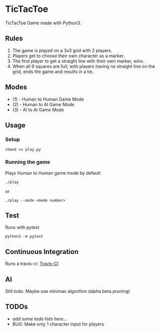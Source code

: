 # TicTacToe
TicTacToe Game made with Python3.

## Rules
1. The game is played on a 3x3 grid with 2 players.
2. Players get to choose their own character as a marker.
3. The first player to get a straight line with their own marker, wins.
4. When all 9 squares are full, with players having no straight line on the grid, ends the game and results in a tie.

## Modes
 * (1) - Human to Human Game Mode
 * (2) - Human to AI Game Mode
 * (3) - AI to AI Game Mode

## Usage
### Setup
```
chmod +x play.py
```
### Running the game
Plays Human to Human game mode by default
```
./play
```
or
```
./play --mode <mode number>
```

## Test
Runs with pytest
```
python3 -m pytest
```

## Continuous Integration
Runs a travis-ci: [Travis-CI](https://travis-ci.org/kirbysebastian/TicTacToe)

## AI
Still todo. Maybe use minimax algorithm (alpha beta pruning)

## TODOs
- *add some todo lists here...* 
- BUG: Make only 1 character input for players

